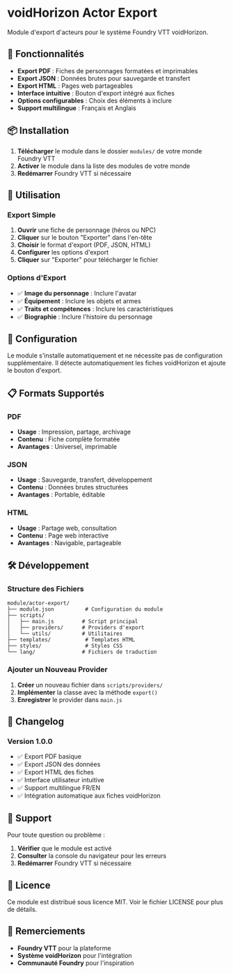 # voidHorizon Actor Export

Module d'export d'acteurs pour le système Foundry VTT voidHorizon.

## 🚀 **Fonctionnalités**

- **Export PDF** : Fiches de personnages formatées et imprimables
- **Export JSON** : Données brutes pour sauvegarde et transfert
- **Export HTML** : Pages web partageables
- **Interface intuitive** : Bouton d'export intégré aux fiches
- **Options configurables** : Choix des éléments à inclure
- **Support multilingue** : Français et Anglais

## 📦 **Installation**

1. **Télécharger** le module dans le dossier `modules/` de votre monde Foundry VTT
2. **Activer** le module dans la liste des modules de votre monde
3. **Redémarrer** Foundry VTT si nécessaire

## 🎯 **Utilisation**

### Export Simple
1. **Ouvrir** une fiche de personnage (héros ou NPC)
2. **Cliquer** sur le bouton "Exporter" dans l'en-tête
3. **Choisir** le format d'export (PDF, JSON, HTML)
4. **Configurer** les options d'export
5. **Cliquer** sur "Exporter" pour télécharger le fichier

### Options d'Export
- ✅ **Image du personnage** : Inclure l'avatar
- ✅ **Équipement** : Inclure les objets et armes
- ✅ **Traits et compétences** : Inclure les caractéristiques
- ✅ **Biographie** : Inclure l'histoire du personnage

## 🔧 **Configuration**

Le module s'installe automatiquement et ne nécessite pas de configuration supplémentaire. Il détecte automatiquement les fiches voidHorizon et ajoute le bouton d'export.

## 📋 **Formats Supportés**

### PDF
- **Usage** : Impression, partage, archivage
- **Contenu** : Fiche complète formatée
- **Avantages** : Universel, imprimable

### JSON
- **Usage** : Sauvegarde, transfert, développement
- **Contenu** : Données brutes structurées
- **Avantages** : Portable, éditable

### HTML
- **Usage** : Partage web, consultation
- **Contenu** : Page web interactive
- **Avantages** : Navigable, partageable

## 🛠️ **Développement**

### Structure des Fichiers
```
module/actor-export/
├── module.json          # Configuration du module
├── scripts/
│   ├── main.js         # Script principal
│   ├── providers/      # Providers d'export
│   └── utils/          # Utilitaires
├── templates/           # Templates HTML
├── styles/              # Styles CSS
└── lang/               # Fichiers de traduction
```

### Ajouter un Nouveau Provider
1. **Créer** un nouveau fichier dans `scripts/providers/`
2. **Implémenter** la classe avec la méthode `export()`
3. **Enregistrer** le provider dans `main.js`

## 📝 **Changelog**

### Version 1.0.0
- ✅ Export PDF basique
- ✅ Export JSON des données
- ✅ Export HTML des fiches
- ✅ Interface utilisateur intuitive
- ✅ Support multilingue FR/EN
- ✅ Intégration automatique aux fiches voidHorizon

## 🤝 **Support**

Pour toute question ou problème :
1. **Vérifier** que le module est activé
2. **Consulter** la console du navigateur pour les erreurs
3. **Redémarrer** Foundry VTT si nécessaire

## 📄 **Licence**

Ce module est distribué sous licence MIT. Voir le fichier LICENSE pour plus de détails.

## 🙏 **Remerciements**

- **Foundry VTT** pour la plateforme
- **Système voidHorizon** pour l'intégration
- **Communauté Foundry** pour l'inspiration

